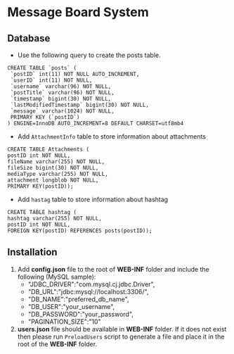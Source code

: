 # Message Board System

## Database
- Use the following query to create the posts table.
```
CREATE TABLE `posts` (
 `postID` int(11) NOT NULL AUTO_INCREMENT,
 `userID` int(11) NOT NULL,
 `username` varchar(96) NOT NULL,
 `postTitle` varchar(96) NOT NULL,
 `timestamp` bigint(30) NOT NULL,
 `lastModifiedTimestamp` bigint(30) NOT NULL,
 `message` varchar(1024) NOT NULL,
 PRIMARY KEY (`postID`)
) ENGINE=InnoDB AUTO_INCREMENT=8 DEFAULT CHARSET=utf8mb4
```

- Add `AttachmentInfo` table to store information about attachments
```
CREATE TABLE Attachments (
postID int NOT NULL,
fileName varchar(255) NOT NULL,
fileSize bigint(30) NOT NULL,
mediaType varchar(255) NOT NULL,
attachment longblob NOT NULL,
PRIMARY KEY(postID));
```

- Add `hastag` table to store information about hashtag
```
CREATE TABLE hashtag (
hashtag varchar(255) NOT NULL,
postID int NOT NULL,
FOREIGN KEY(postID) REFERENCES posts(postID));
```

## Installation
1. Add __config.json__ file to the root of __WEB-INF__ folder and include the following (MySQL sample):
    - "JDBC_DRIVER":"com.mysql.cj.jdbc.Driver",
    - "DB_URL":"jdbc:mysql://localhost:3306/",
    - "DB_NAME":"preferred_db_name",
    - "DB_USER":"your_username",
    - "DB_PASSWORD":"your_password",
    - "PAGINATION_SIZE":"10"
2. __users.json__ file should be available in __WEB-INF__ folder. If it does not exist then please run `PreloadUsers` script to generate a file and place it in the root of the __WEB-INF__ folder.